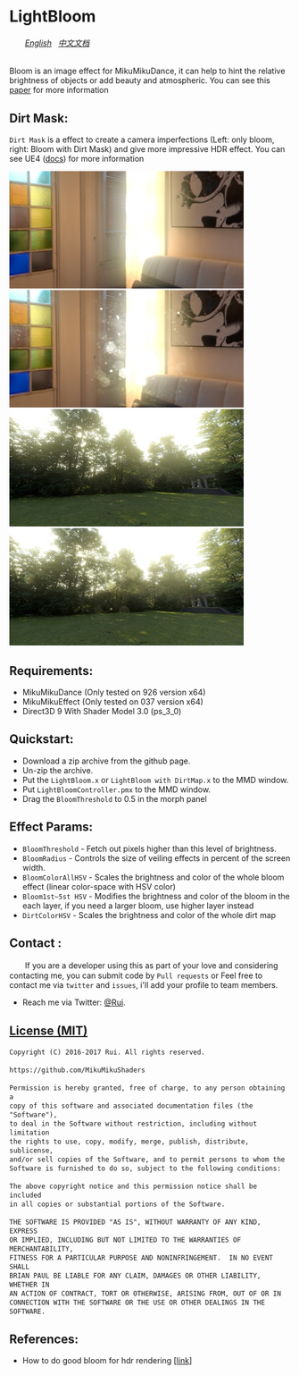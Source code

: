 LightBloom
========
###### 　　[English](https://github.com/MikuMikuShaders/LightBloom/blob/master/README.md) &nbsp; [中文文档](https://github.com/MikuMikuShaders/LightBloom/blob/master/README_chs.md)
Bloom is an image effect for MikuMikuDance, it can help to hint the relative brightness of objects or add beauty and atmospheric. You can see this [paper](http://kalogirou.net/2006/05/20/how-to-do-good-bloom-for-hdr-rendering/) for more information

Dirt Mask:
-----------
`Dirt Mask` is a effect to create a camera imperfections (Left: only bloom, right: Bloom with Dirt Mask) and give more impressive HDR effect. You can see UE4 ([docs](https://docs.unrealengine.com/latest/INT/Engine/Rendering/PostProcessEffects/Bloom/index.html)) for more information

[![link text](./Screenshots/1_small.jpg)](https://raw.githubusercontent.com/MikuMikuShaders/LightBloom/master/Screenshots/1.jpg)
[![link text](./Screenshots/2_small.jpg)](https://raw.githubusercontent.com/MikuMikuShaders/LightBloom/master/Screenshots/2.jpg)
[![link text](./Screenshots/3_small.jpg)](https://raw.githubusercontent.com/MikuMikuShaders/LightBloom/master/Screenshots/3.jpg)
[![link text](./Screenshots/4_small.jpg)](https://raw.githubusercontent.com/MikuMikuShaders/LightBloom/master/Screenshots/4.jpg)

Requirements:
-----------
* MikuMikuDance (Only tested on 926 version x64)
* MikuMikuEffect (Only tested on 037 version x64)
* Direct3D 9 With Shader Model 3.0 (ps_3_0)

Quickstart:
-----------
* Download a zip archive from the github page.
* Un-zip the archive.
* Put the `LightBloom.x` or `LightBloom with DirtMap.x` to the MMD window.
* Put `LightBloomController.pmx` to the MMD window.
* Drag the `BloomThreshold` to 0.5 in the morph panel

Effect Params:
-----------
* `BloomThreshold` - Fetch out pixels higher than this level of brightness.
* `BloomRadius` - Controls the size of veiling effects in percent of the screen width.
* `BloomColorAllHSV` - Scales the brightness and color of the whole bloom effect (linear color-space with HSV color)
* `Bloom1st~5st HSV` - Modifies the brightness and color of the bloom in the each layer, if you need a larger bloom, use higher layer instead
* `DirtColorHSV` - Scales the brightness and color of the whole dirt map

Contact :
------------
　　If you are a developer using this as part of your love and considering contacting me, you can submit code by `Pull requests` or Feel free to contact me via `twitter` and `issues`, i'll add your profile to team members.

* Reach me via Twitter: [@Rui](https://twitter.com/Rui_cg).

[License (MIT)](https://raw.githubusercontent.com/MikuMikuShaders/LightBloom/master/LICENSE.txt)
-------------------------------------------------------------------------------
	Copyright (C) 2016-2017 Rui. All rights reserved.

	https://github.com/MikuMikuShaders

	Permission is hereby granted, free of charge, to any person obtaining a
	copy of this software and associated documentation files (the "Software"),
	to deal in the Software without restriction, including without limitation
	the rights to use, copy, modify, merge, publish, distribute, sublicense,
	and/or sell copies of the Software, and to permit persons to whom the
	Software is furnished to do so, subject to the following conditions:

	The above copyright notice and this permission notice shall be included
	in all copies or substantial portions of the Software.

	THE SOFTWARE IS PROVIDED "AS IS", WITHOUT WARRANTY OF ANY KIND, EXPRESS
	OR IMPLIED, INCLUDING BUT NOT LIMITED TO THE WARRANTIES OF MERCHANTABILITY,
	FITNESS FOR A PARTICULAR PURPOSE AND NONINFRINGEMENT.  IN NO EVENT SHALL
	BRIAN PAUL BE LIABLE FOR ANY CLAIM, DAMAGES OR OTHER LIABILITY, WHETHER IN
	AN ACTION OF CONTRACT, TORT OR OTHERWISE, ARISING FROM, OUT OF OR IN
	CONNECTION WITH THE SOFTWARE OR THE USE OR OTHER DEALINGS IN THE SOFTWARE.

References:
------------
* How to do good bloom for hdr rendering \[[link](http://kalogirou.net/2006/05/20/how-to-do-good-bloom-for-hdr-rendering/)\]